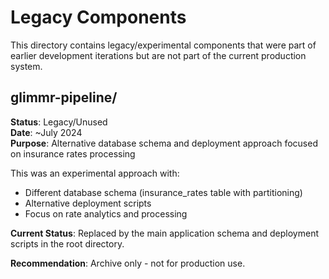 # Legacy Components

This directory contains legacy/experimental components that were part of earlier development iterations but are not part of the current production system.

## glimmr-pipeline/

**Status**: Legacy/Unused  
**Date**: ~July 2024  
**Purpose**: Alternative database schema and deployment approach focused on insurance rates processing

This was an experimental approach with:
- Different database schema (insurance_rates table with partitioning)
- Alternative deployment scripts
- Focus on rate analytics and processing

**Current Status**: Replaced by the main application schema and deployment scripts in the root directory.

**Recommendation**: Archive only - not for production use.
